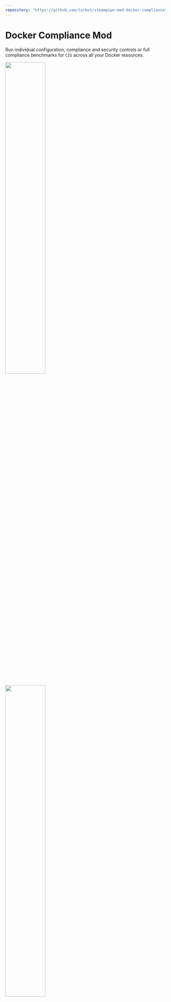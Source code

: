 ```yaml
---
repository: "https://github.com/turbot/steampipe-mod-docker-compliance"
---
```


# Docker Compliance Mod

Run individual configuration, compliance and security controls or full compliance benchmarks for `CIS` across all your Docker resources.

<img src="https://raw.githubusercontent.com/turbot/steampipe-mod-docker-compliance/main/docs/docker_compliance_dashboard.png" width="50%" type="thumbnail"/>
<img src="https://raw.githubusercontent.com/turbot/steampipe-mod-docker-compliance/main/docs/docker_cis_v160_dashboard.png" width="50%" type="thumbnail"/>
<img src="https://raw.githubusercontent.com/turbot/steampipe-mod-docker-compliance/main/docs/docker_cis_v160_console.png" width="50%" type="thumbnail"/>

## References

[CIS Docker Benchmarks](https://www.cisecurity.org) provide a predefined set of compliance and security best-practice checks for Docker resources.

[Steampipe](https://steampipe.io) is an open source CLI to instantly query cloud APIs using SQL.

[Steampipe Mods](https://steampipe.io/docs/reference/mod-resources#mod) are collections of `named queries`, and codified `controls` that can be used to test current configuration of your cloud resources against a desired configuration.

## Documentation

- **[Benchmarks and controls →](https://hub.steampipe.io/mods/turbot/docker_compliance/controls)**
- **[Named queries →](https://hub.steampipe.io/mods/turbot/docker_compliance/queries)**

## Installation

Download and install Steampipe (https://steampipe.io/downloads). Or use Brew:

```sh
brew tap turbot/tap
brew install steampipe
```

Install the Docker and Exec plugins with [Steampipe](https://steampipe.io):

```sh
steampipe plugin install docker exec
```

Clone:

```sh
git clone https://github.com/turbot/steampipe-mod-docker-compliance.git
```

## Usage

Start your dashboard server to get started:

```sh
steampipe dashboard
```

By default, the dashboard interface will then be launched in a new browser
window at http://localhost:9194. From here, you can run benchmarks by
selecting one or searching for a specific one.

Instead of running benchmarks in a dashboard, you can also run them within your
terminal with the `steampipe check` command:

Run all benchmarks:

```sh
steampipe check all
```

Run a single benchmark:

```sh
steampipe check benchmark.cis_v160_5
```

Run a specific control:

```sh
steampipe check control.cis_v160_5_1
```

Different output formats are also available, for more information please see
[Output Formats](https://steampipe.io/docs/reference/cli/check#output-formats).

## Configuration

This mod uses the credentials configured in the [Steampipe Docker plugin](https://hub.steampipe.io/plugins/turbot/docker) and the [Steampipe Exec plugin](https://hub.steampipe.io/plugins/turbot/exec). Please see below for examples on how to configure connections for these plugins.

### Local connections

When connecting to Docker on your local host, the Docker and Exec plugin connections require basic configuration:

```hcl
connection "docker_local" {
  plugin  = "docker"
}

connection "exec_local" {
  plugin  = "exec"
}
```

### Remote connections

#### Docker without TLS enabled

Note: It is not recommended to allow insecure connections. Please see [Protect the Docker daemon socket](https://docs.docker.com/engine/security/protect-access/#use-tls-https-to-protect-the-docker-daemon-socket) for instructions on setting up TLS.

You only need to specify the `host`:

```hcl
connection "docker_remote" {
  plugin = "docker"
  host   = "tcp://12.345.67.890:2375"
}
```

To connect to the remote host, you need to provide additional details in the Exec plugin connection, including the private key:

```hcl
connection "exec_remote" {
  plugin      = "exec"
  host        = "12.345.67.890"
  user        = "ec2-user"
  protocol    = "ssh"
  private_key = "/Users/myuser/keys/key.pem"
}
```

#### Docker with TLS enabled

If Docker does have TLS enabled, you will need to set `tls_verify` and provide a path to the directory containing your certificates and key files:

```hcl
connection "docker_remote_tls" {
  plugin     = "docker"
  host       = "tcp://12.345.67.890:2376"
  tls_verify = true
  cert_path  = "/Users/myuser/certs"
}
```

The Exec plugin connection does not require any different configuration:

```hcl
connection "exec_remote" {
  plugin      = "exec"
  host        = "12.345.67.890"
  user        = "ec2-user"
  protocol    = "ssh"
  private_key = "/Users/myuser/keys/key.pem"
}
```

### Using workspaces with multiple connections

If you have multiple local and/or remote Docker and Exec connections, you can use [Steampipe workspaces](https://steampipe.io/docs/reference/config-files/workspace) to manage your Steampipe environments. Workspaces are profiles that are usually defined in `~/.steampipe/config/workspaces.spc`.

For instance, if multiple Docker and Exec plugin connections were configured:

```hcl
connection "docker_local" {
  plugin  = "docker"
}

connection "docker_remote_tls" {
  plugin     = "docker"
  host       = "tcp://12.345.67.890:2376"
  tls_verify = true
  cert_path  = "/Users/myuser/certs"
}
```

```hcl
connection "exec_local" {
  plugin  = "exec"
}

connection "exec_remote" {
  plugin      = "exec"
  host        = "12.345.67.890"
  user        = "ec2-user"
  protocol    = "ssh"
  private_key = "/Users/myuser/keys/key.pem"
}
```

You can create multiple workspaces in `~/.steampipe/config/workspaces.spc`:

```hcl
workspace "docker_exec_local" {
  search_path_prefix = "docker_local,exec_local"
}

workspace "docker_exec_remote" {
  search_path_prefix = "docker_remote_tls,exec_remote"
}
```

To switch between workspaces, you can use the `--workspace` argument:

```sh
steampipe check benchmark.cis_v160 --workspace docker_exec_local
steampipe check benchmark.cis_v160 --workspace docker_exec_remote
```

Additional argments can be set in each workspace, including cache TTL, mod location, and more. Please see [Workspace Arguments](https://steampipe.io/docs/reference/config-files/workspace#workspace-arguments) for a full list.

## Setting control types

The Docker Compliance mod queries use the Docker and Exec plugin tables in order to retrieve information about the Docker Engine and the host it runs on. If you do not have access to connect to either of those, you can set the `benchmark_plugins` variable to decide which controls are included in benchmarks.

By default, both Docker and Exec queries are included:

```hcl
benchmark_plugins = ["docker", "exec"]
```

To only execute queries using Docker plugin tables, create `steampipe.spvars` with the following value:

```hcl
benchmark_plugins = ["docker"]
```

Note that controls can always be run directly, even if `benchmark_plugins` does not include the plugin type. For instance:

```hcl
steampipe check control.cis_v160_5
```

This variable can be overwritten in several ways:

- Copy and rename the `steampipe.spvars.example` file to `steampipe.spvars`, and then modify the variable values inside that file
- Pass in a value on the command line:

  ```sh
  steampipe check benchmark.cis_v160 --var 'benchmark_plugins=["docker"]'
  ```
- Set an environment variable:

  ```sh
  SP_VAR_benchmark_plugins='["exec"]' steampipe check benchmark.cis_v160
  ```

## Contributing

If you have an idea for additional compliance controls, or just want to help maintain and extend this mod ([or others](https://github.com/topics/steampipe-mod)) we would love you to join the community and start contributing. (Even if you just want to help with the docs.)

- **[Join #steampipe on Slack →](https://turbot.com/community/join)** and hang out with other Mod developers.

Please see the [contribution guidelines](https://github.com/turbot/steampipe/blob/main/CONTRIBUTING.md) and our [code of conduct](https://github.com/turbot/steampipe/blob/main/CODE_OF_CONDUCT.md). All contributions are subject to the [Apache 2.0 open source license](https://github.com/turbot/steampipe-mod-docker-compliance/blob/main/LICENSE).

Want to help but not sure where to start? Pick up one of the `help wanted` issues:

- [Steampipe](https://github.com/turbot/steampipe/labels/help%20wanted)
- [Docker Compliance Mod](https://github.com/turbot/steampipe-mod-docker-compliance/labels/help%20wanted)
